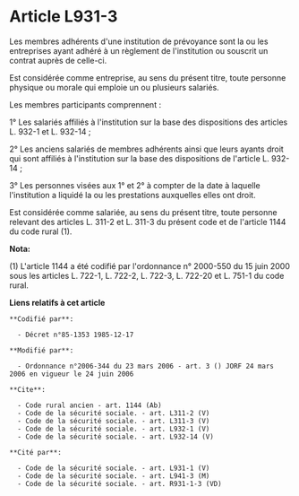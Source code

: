 # Article L931-3

Les membres adhérents d'une institution de prévoyance sont la ou les entreprises ayant adhéré à un règlement de l'institution
ou souscrit un contrat auprès de celle-ci. 

Est considérée comme entreprise, au sens du présent titre, toute personne physique ou morale qui emploie un ou plusieurs
salariés. 

Les membres participants comprennent : 

1° Les salariés affiliés à l'institution sur la base des dispositions des articles L. 932-1 et L. 932-14 ; 

2° Les anciens salariés de membres adhérents ainsi que leurs ayants droit qui sont affiliés à l'institution sur la base des
dispositions de l'article L. 932-14 ; 

3° Les personnes visées aux 1° et 2° à compter de la date à laquelle l'institution a liquidé la ou les prestations auxquelles
elles ont droit. 

Est considérée comme salariée, au sens du présent titre, toute personne relevant des articles L. 311-2 et L. 311-3 du présent
code et de l'article 1144 du code rural (1).

**Nota:**

(1) L'article 1144 a été codifié par l'ordonnance n° 2000-550 du 15 juin 2000 sous les articles L. 722-1, L. 722-2, L. 722-3,
L. 722-20 et L. 751-1 du code rural.

**Liens relatifs à cet article**

	**Codifié par**:

	  - Décret n°85-1353 1985-12-17

	**Modifié par**:

	  - Ordonnance n°2006-344 du 23 mars 2006 - art. 3 () JORF 24 mars 2006 en vigueur le 24 juin 2006

	**Cite**:

	  - Code rural ancien - art. 1144 (Ab)
	  - Code de la sécurité sociale. - art. L311-2 (V)
	  - Code de la sécurité sociale. - art. L311-3 (V)
	  - Code de la sécurité sociale. - art. L932-1 (V)
	  - Code de la sécurité sociale. - art. L932-14 (V)

	**Cité par**:

	  - Code de la sécurité sociale. - art. L931-1 (V)
	  - Code de la sécurité sociale. - art. L941-3 (M)
	  - Code de la sécurité sociale. - art. R931-1-3 (VD)
